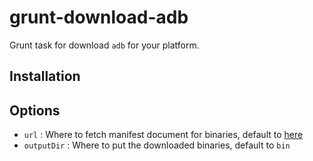 grunt-download-adb
==================

Grunt task for download `adb` for your platform.

Installation
-----------------

Options
-----------------

* `url` : Where to fetch manifest document for binaries, default to [here](http://dl-ssl.google.com/android/repository/repository-8.xml)
* `outputDir` : Where to put the downloaded binaries, default to `bin`
